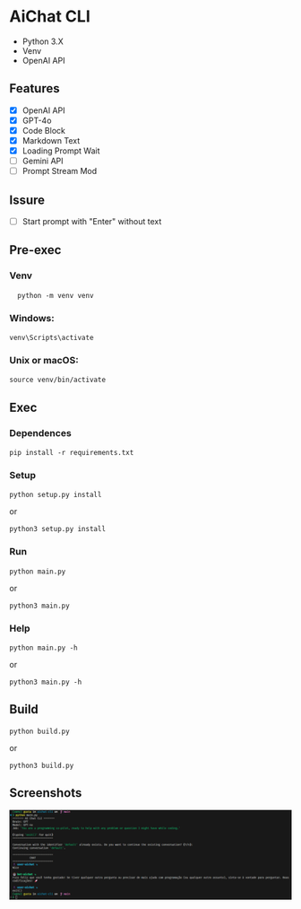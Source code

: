 # AiChat CLI
* Python 3.X
* Venv
* OpenAI API
  
## Features
- [x] OpenAI API
- [x] GPT-4o
- [x] Code Block
- [x] Markdown Text
- [x] Loading Prompt Wait
- [ ] Gemini API
- [ ] Prompt Stream Mod

## Issure
- [ ] Start prompt with "Enter" without text

## Pre-exec
### Venv
```
  python -m venv venv
```
### Windows:
```
venv\Scripts\activate
```
### Unix or macOS:
```
source venv/bin/activate
```
## Exec
### Dependences
```
pip install -r requirements.txt
```
### Setup
```
python setup.py install
```
or
```
python3 setup.py install
```
### Run
```
python main.py
```
or
```
python3 main.py
```
### Help
```
python main.py -h
```
or
```
python3 main.py -h
```
## Build
```
python build.py
```
or
```
python3 build.py
```


## Screenshots
<p align="center">
  <img src="screenshots/screen1.png" alt="AIChat CLI")/>
</p>
